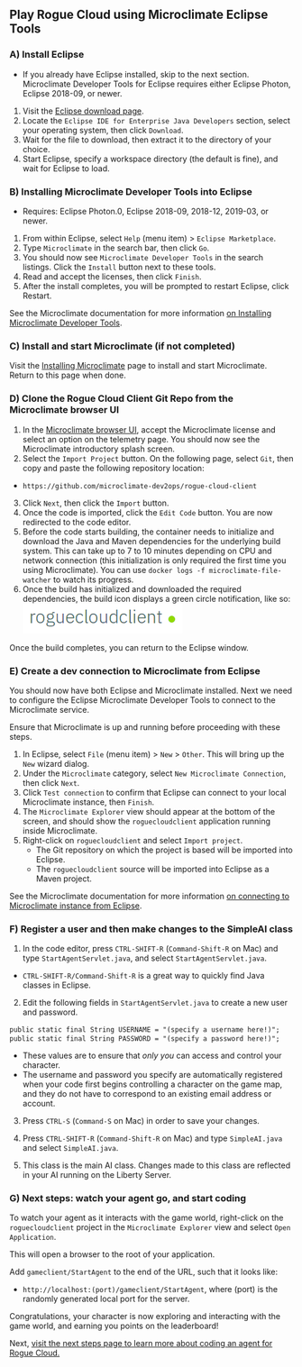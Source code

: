 ## Play Rogue Cloud using Microclimate Eclipse Tools

### A) Install Eclipse
- If you already have Eclipse installed, skip to the next section. Microclimate Developer Tools for Eclipse requires either Eclipse Photon, Eclipse 2018-09, or newer.

1) Visit the [Eclipse download page](https://www.eclipse.org/downloads/packages/).
2) Locate the `Eclipse IDE for Enterprise Java Developers` section, select your operating system, then click `Download`.
3) Wait for the file to download, then extract it to the directory of your choice.
4) Start Eclipse, specify a workspace directory (the default is fine), and wait for Eclipse to load.


### B) Installing Microclimate Developer Tools into Eclipse
- Requires: Eclipse Photon.0, Eclipse 2018-09, 2018-12, 2019-03, or newer.

1) From within Eclipse, select `Help` (menu item) > `Eclipse Marketplace`.
2) Type `Microclimate` in the search bar, then click `Go`.
3) You should now see `Microclimate Developer Tools` in the search listings. Click the `Install` button next to these tools.
4) Read and accept the licenses, then click `Finish`.
5) After the install completes, you will be prompted to restart Eclipse, click Restart.

See the Microclimate documentation for more information [on Installing Microclimate Developer Tools](https://microclimate-dev2ops.github.io/mdteclipseinstall#doc).

### C) Install and start Microclimate (if not completed)

Visit the [Installing Microclimate](Installing-Microclimate.md) page to install and start Microclimate. Return to this page when done.

### D) Clone the Rogue Cloud Client Git Repo from the Microclimate browser UI

1) In the [Microclimate browser UI](http://localhost:9090), accept the Microclimate license and select an option on the telemetry page. You should now see the Microclimate introductory splash screen.
2) Select the ``Import Project`` button. On the following page, select ``Git``, then copy and paste the following repository location:
* `https://github.com/microclimate-dev2ops/rogue-cloud-client`
3) Click ``Next``, then click the ``Import`` button.
4) Once the code is imported, click the ``Edit Code`` button. You are now redirected to the code editor.
5) Before the code starts building, the container needs to initialize and download the Java and Maven dependencies for the underlying build system. This can take up to 7 to 10 minutes depending on CPU and network connection (this initialization is only required the first time you using Microclimate). You can use ``docker logs -f microclimate-file-watcher`` to watch its progress.
6) Once the build has initialized and downloaded the required dependencies, the build icon displays a green circle notification, like so: ![Rogue Cloud project is built](resources/gameclient-microclimate-ready.png "Rogue Cloud project is built")

Once the build completes, you can return to the Eclipse window.

### E) Create a dev connection to Microclimate from Eclipse

You should now have both Eclipse and Microclimate installed. Next we need to configure the Eclipse Microclimate Developer Tools to connect to the Microclimate service.

Ensure that Microclimate is up and running before proceeding with these steps.

1) In Eclipse, select `File` (menu item) > `New` > `Other`. This will bring up the `New` wizard dialog.
2) Under the `Microclimate` category, select `New Microclimate Connection`, then click `Next`.
3) Click `Test connection` to confirm that Eclipse can connect to your local Microclimate instance, then `Finish`.
4) The `Microclimate Explorer` view should appear at the bottom of the screen, and should show the `roguecloudclient` application running inside Microclimate.
5) Right-click on `roguecloudclient` and select `Import project`.
	- The Git repository on which the project is based will be imported into Eclipse.
	- The `roguecloudclient` source will be imported into Eclipse as a Maven project.

See the Microclimate documentation for more information [on connecting to Microclimate instance from Eclipse](https://microclimate-dev2ops.github.io/mdteclipsemanagingconnections#doc).

### F) Register a user and then make changes to the SimpleAI class

1) In the code editor, press ``CTRL-SHIFT-R`` (``Command-Shift-R`` on Mac) and type ``StartAgentServlet.java``, and select ``StartAgentServlet.java``.
* ``CTRL-SHIFT-R/Command-Shift-R`` is a great way to quickly find Java classes in Eclipse.

2) Edit the following fields in `StartAgentServlet.java` to create a new user and password.
```
public static final String USERNAME = "(specify a username here!)";
public static final String PASSWORD = "(specify a password here!)";
```
* These values are to ensure that *only you* can access and control your character.
* The username and password you specify are automatically registered when your code first begins controlling a character on the game map, and they do not have to correspond to an existing email address or account.

3) Press ``CTRL-S`` (``Command-S`` on Mac) in order to save your changes.

4) Press ``CTRL-SHIFT-R`` (``Command-Shift-R`` on Mac) and type ``SimpleAI.java`` and select ``SimpleAI.java``.

5) This class is the main AI class. Changes made to this class are reflected in your AI running on the Liberty Server.


### G) Next steps: watch your agent go, and start coding

To watch your agent as it interacts with the game world, right-click on the `roguecloudclient` project in the `Microclimate Explorer` view and select `Open Application`.

This will open a browser to the root of your application.

Add ``gameclient/StartAgent`` to the end of the URL, such that it looks like:
* ``http://localhost:(port)/gameclient/StartAgent``, where (port) is the randomly generated local port for the server.

Congratulations, your character is now exploring and interacting with the game world, and earning you points on the leaderboard!

Next, [visit the next steps page to learn more about coding an agent for Rogue Cloud.](Developing-CodingNextSteps.md)
